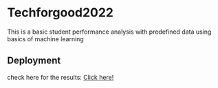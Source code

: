 # Techforgood2022
This is a basic student performance analysis with predefined data using basics of machine learning

## Deployment
check here for the results: <a href="https://share.streamlit.io/muditbaid/techforgood2022/main/modplott.py">Click here!</a>
